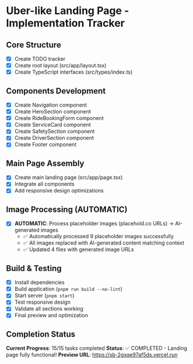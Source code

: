 # Uber-like Landing Page - Implementation Tracker

## Core Structure
- [x] Create TODO tracker
- [x] Create root layout (src/app/layout.tsx)
- [x] Create TypeScript interfaces (src/types/index.ts)

## Components Development
- [x] Create Navigation component
- [x] Create HeroSection component
- [x] Create RideBookingForm component
- [x] Create ServiceCard component
- [x] Create SafetySection component
- [x] Create DriverSection component
- [x] Create Footer component

## Main Page Assembly
- [x] Create main landing page (src/app/page.tsx)
- [x] Integrate all components
- [x] Add responsive design optimizations

## Image Processing (AUTOMATIC)
- [x] **AUTOMATIC**: Process placeholder images (placehold.co URLs) → AI-generated images
  - ✅ Automatically processed 9 placeholder images successfully
  - ✅ All images replaced with AI-generated content matching context
  - ✅ Updated 4 files with generated image URLs

## Build & Testing
- [x] Install dependencies
- [x] Build application (`pnpm run build --no-lint`)
- [x] Start server (`pnpm start`)
- [x] Test responsive design
- [x] Validate all sections working
- [x] Final preview and optimization

## Completion Status
**Current Progress**: 15/15 tasks completed
**Status**: ✅ COMPLETED - Landing page fully functional!
**Preview URL**: https://sb-2gxqe97af5ds.vercel.run